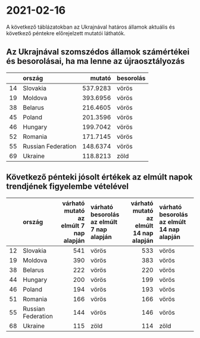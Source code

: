# 2021-02-16
A következő táblázatokban az Ukrajnával határos államok aktuális és következő péntekre előrejelzett mutatói láthatók.
## Az Ukrajnával szomszédos államok számértékei és besorolásai, ha ma lenne az újraosztályozás

|   |ország             |   mutató|besorolás |
|:--|:------------------|--------:|:---------|
|14 |Slovakia           | 537.9283|vörös     |
|19 |Moldova            | 393.6956|vörös     |
|38 |Belarus            | 216.4605|vörös     |
|45 |Poland             | 201.3596|vörös     |
|46 |Hungary            | 199.7042|vörös     |
|52 |Romania            | 171.7145|vörös     |
|55 |Russian Federation | 148.6374|vörös     |
|69 |Ukraine            | 118.8213|zöld      |
## Következő pénteki jósolt értékek az elmúlt napok trendjének figyelembe vételével
|   |ország             | várható mutató az elmúlt 7 nap alapján|várható besorolás az elmúlt 7 nap alapján | várható mutató az elmúlt 14 nap alapján|várható besorolás az elmúlt 14 nap alapján |
|:--|:------------------|--------------------------------------:|:-----------------------------------------|---------------------------------------:|:------------------------------------------|
|12 |Slovakia           |                                    541|vörös                                     |                                     533|vörös                                      |
|19 |Moldova            |                                    390|vörös                                     |                                     383|vörös                                      |
|38 |Belarus            |                                    222|vörös                                     |                                     220|vörös                                      |
|44 |Hungary            |                                    200|vörös                                     |                                     199|vörös                                      |
|46 |Poland             |                                    194|vörös                                     |                                     193|vörös                                      |
|51 |Romania            |                                    166|vörös                                     |                                     166|vörös                                      |
|55 |Russian Federation |                                    144|vörös                                     |                                     146|vörös                                      |
|68 |Ukraine            |                                    115|zöld                                      |                                     114|zöld                                       |
